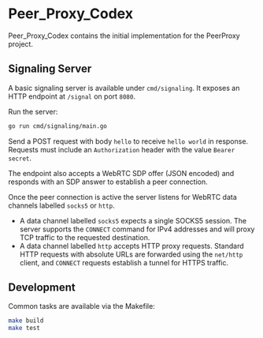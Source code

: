 # Peer_Proxy_Codex

Peer_Proxy_Codex contains the initial implementation for the PeerProxy project.

## Signaling Server

A basic signaling server is available under `cmd/signaling`. It exposes an HTTP
endpoint at `/signal` on port `8080`.

Run the server:

```bash
go run cmd/signaling/main.go
```

Send a POST request with body `hello` to receive `hello world` in response.
Requests must include an `Authorization` header with the value `Bearer secret`.

The endpoint also accepts a WebRTC SDP offer (JSON encoded) and responds with
an SDP answer to establish a peer connection.

Once the peer connection is active the server listens for WebRTC data channels
labelled `socks5` or `http`.

- A data channel labelled `socks5` expects a single SOCKS5 session. The server
  supports the `CONNECT` command for IPv4 addresses and will proxy TCP traffic
  to the requested destination.
- A data channel labelled `http` accepts HTTP proxy requests. Standard HTTP
  requests with absolute URLs are forwarded using the `net/http` client, and
  `CONNECT` requests establish a tunnel for HTTPS traffic.

## Development

Common tasks are available via the Makefile:

```bash
make build
make test
```

